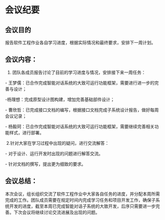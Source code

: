 # 会议纪要

## 会议目的

报告软件工程作业各自学习进度，根据实际情况和最终要求，安排下一周计划。

## 会议内容：

1. 团队各成员报告讨论了目前的学习进度与情况，安排接下来一周任务：

\- 王梦儒：已合作完成智能对话系统的大致可运行功能框架，需要进行进一步的完善与设计；

-杨理想：完成原型设计图构建，增加完善基础部件设计；

\- 曹欣哲：已完成接口文档的编写，根据接口文档完成子系统设计报告，做好每周会议记录；

\- 杨毅珂：已合作完成智能对话系统的大致可运行功能框架，需要继续完善相关功能样式，进行部署。

​    2.针对大家在学习过程中出现的疑问，进行交流解答：

\- 对于设计、运行开发时出现的问题进行解答交流。

\- 针对文档的撰写，提出更为细致的要求。



## 会议总结：

本次会议，组长组织交流了软件工程作业中大家各自任务的进度，并分配本周所需完成的工作。团队成员需要在规定时间内完成学习任务和项目开发工作，确保子系统开发的进度，截至本周已完成智能对话子系统的大致开发，后序只需要进一步完善。下次会议将继续讨论交流进展及出现的问题。